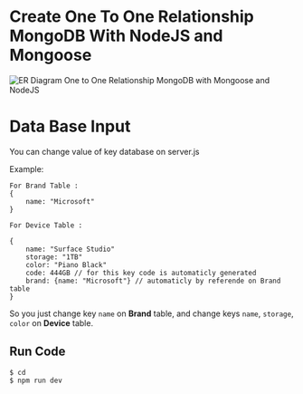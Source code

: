 # Create One To One Relationship MongoDB With NodeJS and Mongoose
![ER Diagram One to One Relationship MongoDB with Mongoose and NodeJS](https://res.cloudinary.com/dsv9w1ey3/image/upload/v1602577764/github-images/ER_Diagram_MongoDB_One-to-One_Relationships_m0ex2w.png)

# Data Base Input 
You can change value of key database on server.js

Example: 

    For Brand Table :
    {
        name: "Microsoft"
    }

    For Device Table :

    {
        name: "Surface Studio"
        storage: "1TB"
        color: "Piano Black"
        code: 444GB // for this key code is automaticly generated
        brand: {name: "Microsoft"} // automaticly by referende on Brand table
    }

So you just change key `name` on **Brand** table, and change keys `name`, `storage`, `color` on **Device** table.
## Run Code
    $ cd
    $ npm run dev